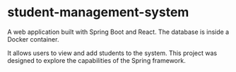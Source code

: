 # student-management-system

A web application built with Spring
Boot and React. The database is inside a Docker container. 

It allows users to view and add
students to the system. This project was designed to explore the
capabilities of the Spring framework.
